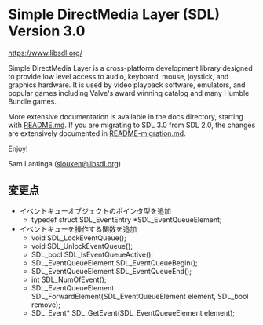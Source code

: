 
# Simple DirectMedia Layer (SDL) Version 3.0

https://www.libsdl.org/

Simple DirectMedia Layer is a cross-platform development library designed
to provide low level access to audio, keyboard, mouse, joystick, and graphics
hardware. It is used by video playback software, emulators, and popular games
including Valve's award winning catalog and many Humble Bundle games.

More extensive documentation is available in the docs directory, starting
with [README.md](docs/README.md). If you are migrating to SDL 3.0 from SDL 2.0,
the changes are extensively documented in [README-migration.md](docs/README-migration.md).

Enjoy!

Sam Lantinga (slouken@libsdl.org)

## 変更点
- イベントキューオブジェクトのポインタ型を追加
    * typedef struct SDL_EventEntry *SDL_EventQueueElement;
- イベントキューを操作する関数を追加
    * void SDL_LockEventQueue();
    * void SDL_UnlockEventQueue();
    * SDL_bool SDL_IsEventQueueActive();
    * SDL_EventQueueElement SDL_EventQueueBegin();
    * SDL_EventQueueElement SDL_EventQueueEnd();
    * int SDL_NumOfEvent();
    * SDL_EventQueueElement SDL_ForwardElement(SDL_EventQueueElement element, SDL_bool remove);
    * SDL_Event* SDL_GetEvent(SDL_EventQueueElement element);